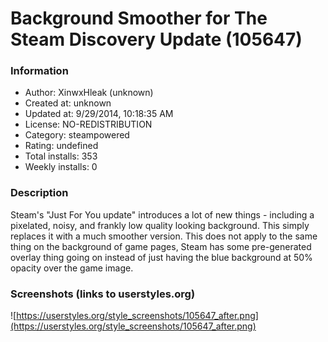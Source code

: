 # Background Smoother for The Steam Discovery Update (105647)

### Information
- Author: XinwxHleak (unknown)
- Created at: unknown
- Updated at: 9/29/2014, 10:18:35 AM
- License: NO-REDISTRIBUTION
- Category: steampowered
- Rating: undefined
- Total installs: 353
- Weekly installs: 0


### Description
Steam's "Just For You update" introduces a lot of new things - including a pixelated, noisy, and frankly low quality looking background. This simply replaces it with a much smoother version.
This does not apply to the same thing on the background of game pages, Steam has some pre-generated overlay thing going on instead of just having the blue background at 50% opacity over the game image.


### Screenshots (links to userstyles.org)
![https://userstyles.org/style_screenshots/105647_after.png](https://userstyles.org/style_screenshots/105647_after.png)


